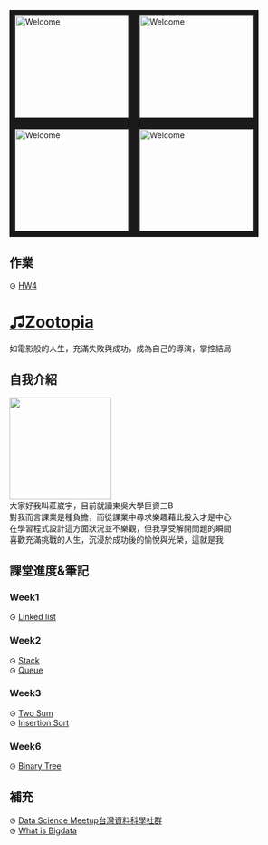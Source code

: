 <img src="https://3.bp.blogspot.com/-W5A0GeF33ow/WKUMpYL4j3I/AAAAAAAF9WM/st8cl1ViS-ckg-Y5O6kLLaadptVVN7tAQCLcB/s1600/AS002342_02.gif" 
alt="Welcome" width="200" height="180" border="10" /><img src="https://3.bp.blogspot.com/-W5A0GeF33ow/WKUMpYL4j3I/AAAAAAAF9WM/st8cl1ViS-ckg-Y5O6kLLaadptVVN7tAQCLcB/s1600/AS002342_02.gif" 
alt="Welcome" width="200" height="180" border="10" /><img src="https://3.bp.blogspot.com/-W5A0GeF33ow/WKUMpYL4j3I/AAAAAAAF9WM/st8cl1ViS-ckg-Y5O6kLLaadptVVN7tAQCLcB/s1600/AS002342_02.gif" 
alt="Welcome" width="200" height="180" border="10" /><img src="https://3.bp.blogspot.com/-W5A0GeF33ow/WKUMpYL4j3I/AAAAAAAF9WM/st8cl1ViS-ckg-Y5O6kLLaadptVVN7tAQCLcB/s1600/AS002342_02.gif" 
alt="Welcome" width="200" height="180" border="10" />
## **作業**
⊙ [HW4](https://github.com/C-WeiYu/WeiYu/tree/master/HW4)</br>

  # [♫Zootopia](https://www.youtube.com/watch?v=QoXPVSSHzs8)</br>
  如電影般的人生，充滿失敗與成功，成為自己的導演，掌控結局
  
## 自我介紹   </br>
<img src="https://github.com/C-WeiYu/WeiYu/blob/master/S__146874373.jpg" width="180" height="180"></br>
大家好我叫莊崴宇，目前就讀東吳大學巨資三B</br>
對我而言課業是種負擔，而從課業中尋求樂趣藉此投入才是中心</br>
在學習程式設計這方面狀況並不樂觀，但我享受解開問題的瞬間</br>
喜歡充滿挑戰的人生，沉浸於成功後的愉悅與光榮，這就是我</br>

## **課堂進度&筆記**
### **Week1**
⊙ [Linked list](https://github.com/C-WeiYu/WeiYu/blob/master/Leetcode/class/707.Linked%20List.py)</br>
### **Week2**
⊙ [Stack](https://github.com/C-WeiYu/WeiYu/blob/master/Leetcode/class/155.Min%20Stack.py)</br>
⊙ [Queue](https://github.com/C-WeiYu/WeiYu/blob/master/Leetcode/class/232.%20Implement%20Queue%20using%20Stacks.py)</br>
### **Week3**
⊙ [Two Sum](https://github.com/C-WeiYu/WeiYu/blob/master/Leetcode/practice/1.Two%20Sum.py)</br>
⊙ [Insertion Sort]()</br>
### **Week6**
⊙ [Binary Tree](https://github.com/C-WeiYu/WeiYu/blob/master/Leetcode/class/965.Univalued%20Binary%20Tree.py)</br>
## **補充**
⊙ [Data Science Meetup台灣資料科學社群](https://www.facebook.com/groups/1356636874425968/)</br>
⊙ [What is Bigdata](https://www.managertoday.com.tw/articles/view/52306)</br>
